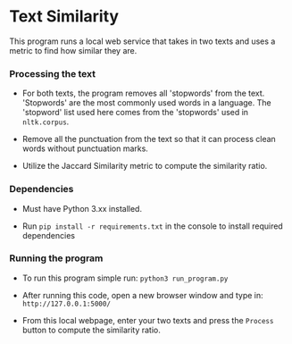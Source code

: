 # Text Similarity
This program runs a local web service that takes in two texts and uses a metric to find how similar they are.

### Processing the text
- For both texts, the program removes all
'stopwords' from the text. 'Stopwords' are the most commonly used words in a language. The 'stopword' list used here 
comes from the 'stopwords' used in `nltk.corpus`.

  
- Remove all the punctuation from the text so that it 
can process clean words without punctuation marks.
  

- Utilize the Jaccard Similarity metric to compute the similarity ratio.

### Dependencies
- Must have Python 3.xx installed.
  

- Run `pip install -r requirements.txt` in the console to install required dependencies

### Running the program
- To run this program simple run:
`python3 run_program.py`


- After running this code, open a new browser window and type in:
`http://127.0.0.1:5000/ `


- From this local webpage, enter your two texts and press the `Process` button to compute the similarity ratio.

